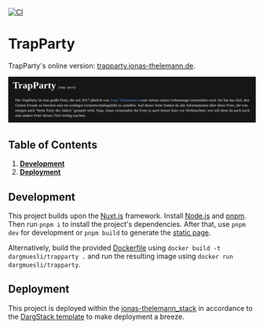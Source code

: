 [![CI](https://github.com/dargmuesli/trapparty/actions/workflows/ci.yml/badge.svg)](https://github.com/dargmuesli/trapparty/actions/workflows/ci.yml)

# TrapParty

TrapParty's online version: [trapparty.jonas-thelemann.de](https://trapparty.jonas-thelemann.de/).

![Welcome](docs/assets/hero.png "TrapParty")

## Table of Contents
1. **[Development](#development)**
1. **[Deployment](#deployment)**

## Development
This project builds upon the [Nuxt.js](https://nuxtjs.org/) framework.
Install [Node.js](https://nodejs.org/) and [pnpm](https://pnpm.io/).
Then run `pnpm i` to install the project's dependencies.
After that, use `pnpm dev` for development or `pnpm build` to generate the [static page](https://nuxtjs.org/blog/going-full-static).

Alternatively, build the provided [Dockerfile](https://www.docker.com/) using `docker build -t dargmuesli/trapparty .` and run the resulting image using `docker run dargmuesli/trapparty`.

## Deployment
This project is deployed within the [jonas-thelemann_stack](https://github.com/dargmuesli/jonas-thelemann_stack/) in accordance to the [DargStack template](https://github.com/dargmuesli/dargstack_template/) to make deployment a breeze.
